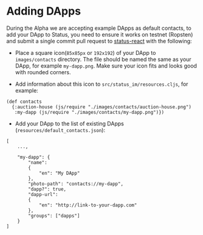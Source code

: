 # Adding DApps

During the Alpha we are accepting example DApps as default contacts, to add your DApp to Status, you need to ensure it works on testnet (Ropsten) and submit a single commit pull request to [status-react](http://github.com/status-im/status-react) with the following:

- Place a square icon(`85x85px` or `192x192`) of your DApp to `images/contacts` directory. The file should be named the same as your DApp, for example `my-dapp.png`. Make sure your icon fits and looks good with rounded corners.

- Add information about this icon to `src/status_im/resources.cljs`, for example:
```
(def contacts
  {:auction-house (js/require "./images/contacts/auction-house.png")
   :my-dapp (js/require "./images/contacts/my-dapp.png")})
```

- Add your DApp to the list of existing DApps (`resources/default_contacts.json`):

```
[
    ...,

    "my-dapp": {
        "name":
        {
            "en": "My DApp"
        },
        "photo-path": "contacts://my-dapp",
        "dapp?": true,
        "dapp-url":
        {
            "en": "http://link-to-your-dapp.com"
        },
        "groups": ["dapps"]
    }
]
```
